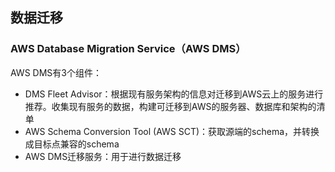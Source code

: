 ## 数据迁移

### AWS Database Migration Service（AWS DMS）

AWS DMS有3个组件：

- DMS Fleet Advisor：根据现有服务架构的信息对迁移到AWS云上的服务进行推荐。收集现有服务的数据，构建可迁移到AWS的服务器、数据库和架构的清单
- AWS Schema Conversion Tool (AWS SCT)：获取源端的schema，并转换成目标点兼容的schema
- AWS DMS迁移服务：用于进行数据迁移











